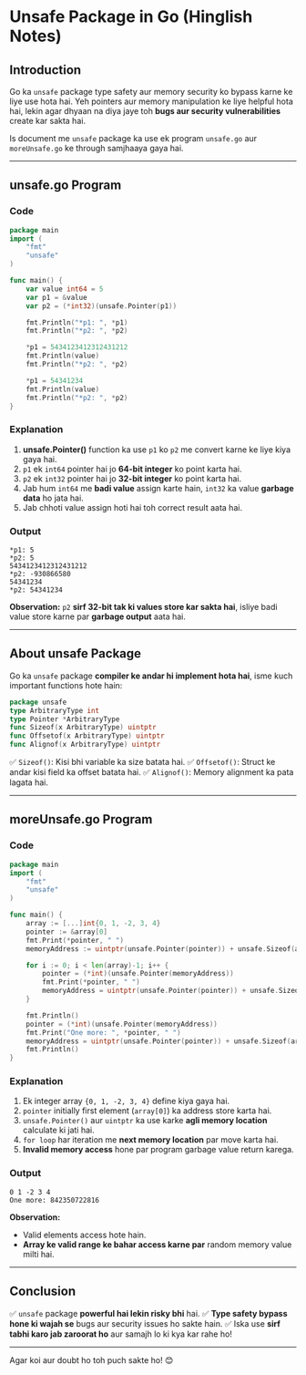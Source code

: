 
# Unsafe Package in Go (Hinglish Notes)

## **Introduction**

Go ka `unsafe` package type safety aur memory security ko bypass karne ke liye use hota hai. Yeh pointers aur memory manipulation ke liye helpful hota hai, lekin agar dhyaan na diya jaye toh **bugs aur security vulnerabilities** create kar sakta hai.

Is document me `unsafe` package ka use ek program `unsafe.go` aur `moreUnsafe.go` ke through samjhaaya gaya hai.

---

## **unsafe.go Program**

### **Code**

```go
package main
import (
    "fmt"
    "unsafe"
)

func main() {
    var value int64 = 5
    var p1 = &value
    var p2 = (*int32)(unsafe.Pointer(p1))

    fmt.Println("*p1: ", *p1)
    fmt.Println("*p2: ", *p2)

    *p1 = 5434123412312431212
    fmt.Println(value)
    fmt.Println("*p2: ", *p2)

    *p1 = 54341234
    fmt.Println(value)
    fmt.Println("*p2: ", *p2)
}
```

### **Explanation**

1. **unsafe.Pointer()** function ka use `p1` ko `p2` me convert karne ke liye kiya gaya hai.
2. `p1` ek `int64` pointer hai jo **64-bit integer** ko point karta hai.
3. `p2` ek `int32` pointer hai jo **32-bit integer** ko point karta hai.
4. Jab hum `int64` me **badi value** assign karte hain, `int32` ka value **garbage data** ho jata hai.
5. Jab chhoti value assign hoti hai toh correct result aata hai.

### **Output**

```
*p1: 5
*p2: 5
5434123412312431212
*p2: -930866580
54341234
*p2: 54341234
```

**Observation:** `p2` **sirf 32-bit tak ki values store kar sakta hai**, isliye badi value store karne par **garbage output** aata hai.

---

## **About unsafe Package**

Go ka `unsafe` package **compiler ke andar hi implement hota hai**, isme kuch important functions hote hain:

```go
package unsafe
type ArbitraryType int
type Pointer *ArbitraryType
func Sizeof(x ArbitraryType) uintptr
func Offsetof(x ArbitraryType) uintptr
func Alignof(x ArbitraryType) uintptr
```

✅ `Sizeof()`: Kisi bhi variable ka size batata hai. ✅ `Offsetof()`: Struct ke andar kisi field ka offset batata hai. ✅ `Alignof()`: Memory alignment ka pata lagata hai.

---

## **moreUnsafe.go Program**

### **Code**

```go
package main
import (
    "fmt"
    "unsafe"
)

func main() {
    array := [...]int{0, 1, -2, 3, 4}
    pointer := &array[0]
    fmt.Print(*pointer, " ")
    memoryAddress := uintptr(unsafe.Pointer(pointer)) + unsafe.Sizeof(array[0])

    for i := 0; i < len(array)-1; i++ {
        pointer = (*int)(unsafe.Pointer(memoryAddress))
        fmt.Print(*pointer, " ")
        memoryAddress = uintptr(unsafe.Pointer(pointer)) + unsafe.Sizeof(array[0])
    }

    fmt.Println()
    pointer = (*int)(unsafe.Pointer(memoryAddress))
    fmt.Print("One more: ", *pointer, " ")
    memoryAddress = uintptr(unsafe.Pointer(pointer)) + unsafe.Sizeof(array[0])
    fmt.Println()
}
```

### **Explanation**

1. Ek integer array `{0, 1, -2, 3, 4}` define kiya gaya hai.
2. `pointer` initially first element (`array[0]`) ka address store karta hai.
3. `unsafe.Pointer()` aur `uintptr` ka use karke **agli memory location** calculate ki jati hai.
4. `for loop` har iteration me **next memory location** par move karta hai.
5. **Invalid memory access** hone par program garbage value return karega.

### **Output**

```
0 1 -2 3 4
One more: 842350722816
```

**Observation:**

- Valid elements access hote hain.
- **Array ke valid range ke bahar access karne par** random memory value milti hai.

---

## **Conclusion**

✅ `unsafe` package **powerful hai lekin risky bhi** hai. ✅ **Type safety bypass hone ki wajah se** bugs aur security issues ho sakte hain. ✅ Iska use **sirf tabhi karo jab zaroorat ho** aur samajh lo ki kya kar rahe ho!

---

Agar koi aur doubt ho toh puch sakte ho! 😊
